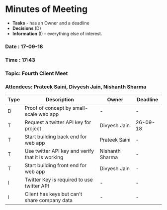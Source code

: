# Minutes of Meeting

* **Tasks** - has an Owner and a deadline
* **Decisions** (D)
* **Information** (I) - everything else of interest.
 
### Date : 17-09-18
### Time : 17:43
### Topic: Fourth Client Meet
### Attendees: Prateek Saini, Divyesh Jain, Nishanth Sharma

Type | Description | Owner | Deadline
---- | ---- | ---- | ----
D | Proof of concept by small-scale web app | - | -
T | Request a twitter API key for project | Divyesh Jain | 26-09-18
T | Start building back end for web app | Prateek Saini | -
T | Use twitter API key and verify that it is working | Nishanth Sharma | -
T | Start building front end for web app | Divyesh Jain | -
I | Twitter Key is required to use twitter API | - | -
I | Client has keys but can't share company data | - | -
